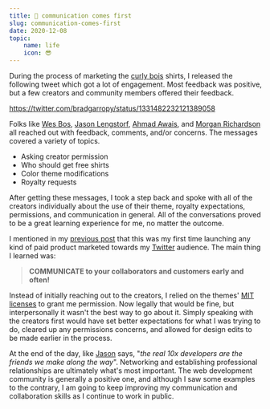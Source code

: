 ```yaml
---
title: 🥇 communication comes first
slug: communication-comes-first
date: 2020-12-08
topic:
    name: life
    icon: 😎
---
```


During the process of marketing the [curly bois][curly-bois] shirts, I released the following tweet which got a lot of engagement. Most feedback was positive, but a few creators and community members offered their feedback.

https://twitter.com/bradgarropy/status/1331482232121389058

Folks like [Wes Bos][wes-bos], [Jason Lengstorf][jason-lengstorf], [Ahmad Awais][ahmad-awais], and [Morgan Richardson][morgan-richardson] all reached out with feedback, comments, and/or concerns. The messages covered a variety of topics.

-   Asking creator permission
-   Who should get free shirts
-   Color theme modifications
-   Royalty requests

After getting these messages, I took a step back and spoke with all of the creators individually about the use of their theme, royalty expectations, permissions, and communication in general. All of the conversations proved to be a great learning experience for me, no matter the outcome.

I mentioned in my [previous post][previous] that this was my first time launching any kind of paid product marketed towards my [Twitter][twitter] audience. The main thing I learned was:

> **COMMUNICATE to your collaborators and customers early and often!**

Instead of initially reaching out to the creators, I relied on the themes' [MIT licenses][mit] to grant me permission. Now legally that would be fine, but interpersonally it wasn't the best way to go about it. Simply speaking with the creators first would have set better expectations for what I was trying to do, cleared up any permissions concerns, and allowed for design edits to be made earlier in the process.

At the end of the day, like [Jason][jason-lengstorf] says, "_the real 10x developers are the friends we make along the way_". Networking and establishing professional relationships are ultimately what's most important. The web development community is generally a positive one, and although I saw some examples to the contrary, I am going to keep improving my communication and collaboration skills as I continue to work in public.

[mit]: https://choosealicense.com/licenses/mit
[twitter]: https://twitter.com/bradgarropy
[previous]: /blog/curly-bois-shirts
[wes-bos]: https://twitter.com/wesbos
[jason-lengstorf]: https://twitter.com/jlengstorf
[ahmad-awais]: https://twitter.com/MrAhmadAwais
[morgan-richardson]: https://twitter.com/morgancodescoin
[curly-bois]: https://bradgarropy.com/store

